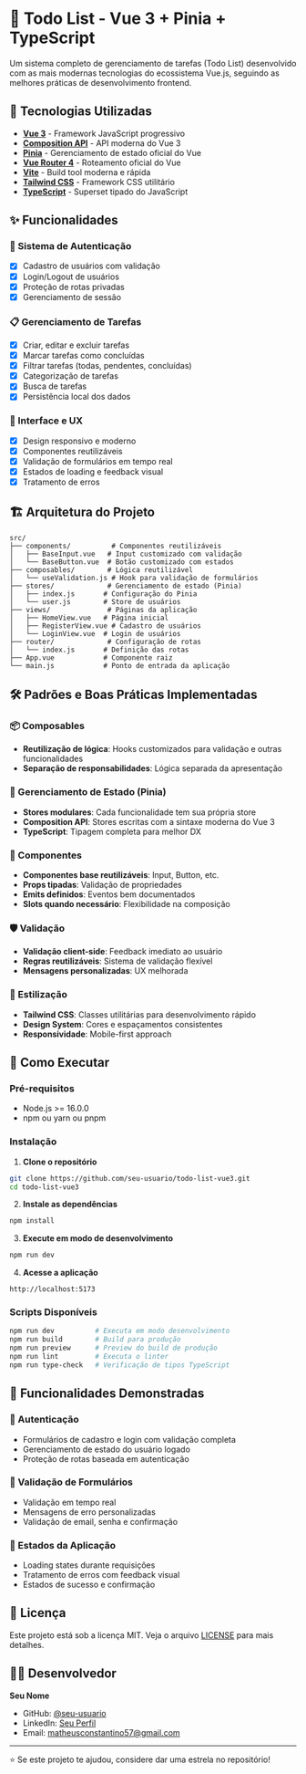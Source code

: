# 📝 Todo List - Vue 3 + Pinia + TypeScript

Um sistema completo de gerenciamento de tarefas (Todo List) desenvolvido com as mais modernas tecnologias do ecossistema Vue.js, seguindo as melhores práticas de desenvolvimento frontend.

## 🚀 Tecnologias Utilizadas

- **[Vue 3](https://vuejs.org/)** - Framework JavaScript progressivo
- **[Composition API](https://vuejs.org/guide/extras/composition-api-faq.html)** - API moderna do Vue 3
- **[Pinia](https://pinia.vuejs.org/)** - Gerenciamento de estado oficial do Vue
- **[Vue Router 4](https://router.vuejs.org/)** - Roteamento oficial do Vue
- **[Vite](https://vitejs.dev/)** - Build tool moderna e rápida
- **[Tailwind CSS](https://tailwindcss.com/)** - Framework CSS utilitário
- **[TypeScript](https://www.typescriptlang.org/)** - Superset tipado do JavaScript

## ✨ Funcionalidades

### 🔐 Sistema de Autenticação
- [x] Cadastro de usuários com validação
- [x] Login/Logout de usuários
- [x] Proteção de rotas privadas
- [x] Gerenciamento de sessão

### 📋 Gerenciamento de Tarefas 
- [x] Criar, editar e excluir tarefas
- [x] Marcar tarefas como concluídas
- [x] Filtrar tarefas (todas, pendentes, concluídas)
- [x] Categorização de tarefas
- [x] Busca de tarefas
- [x] Persistência local dos dados

### 🎨 Interface e UX
- [x] Design responsivo e moderno
- [x] Componentes reutilizáveis
- [x] Validação de formulários em tempo real
- [x] Estados de loading e feedback visual
- [x] Tratamento de erros

## 🏗️ Arquitetura do Projeto

```
src/
├── components/          # Componentes reutilizáveis
│   ├── BaseInput.vue   # Input customizado com validação
│   └── BaseButton.vue  # Botão customizado com estados
├── composables/        # Lógica reutilizável
│   └── useValidation.js # Hook para validação de formulários
├── stores/             # Gerenciamento de estado (Pinia)
│   ├── index.js       # Configuração do Pinia
│   └── user.js        # Store de usuários
├── views/              # Páginas da aplicação
│   ├── HomeView.vue   # Página inicial
│   ├── RegisterView.vue # Cadastro de usuários
│   └── LoginView.vue  # Login de usuários
├── router/             # Configuração de rotas
│   └── index.js       # Definição das rotas
├── App.vue            # Componente raiz
└── main.js            # Ponto de entrada da aplicação
```

## 🛠️ Padrões e Boas Práticas Implementadas

### 📦 Composables
- **Reutilização de lógica**: Hooks customizados para validação e outras funcionalidades
- **Separação de responsabilidades**: Lógica separada da apresentação

### 🏪 Gerenciamento de Estado (Pinia)
- **Stores modulares**: Cada funcionalidade tem sua própria store
- **Composition API**: Stores escritas com a sintaxe moderna do Vue 3
- **TypeScript**: Tipagem completa para melhor DX

### 🧩 Componentes
- **Componentes base reutilizáveis**: Input, Button, etc.
- **Props tipadas**: Validação de propriedades
- **Emits definidos**: Eventos bem documentados
- **Slots quando necessário**: Flexibilidade na composição

### 🛡️ Validação
- **Validação client-side**: Feedback imediato ao usuário
- **Regras reutilizáveis**: Sistema de validação flexível
- **Mensagens personalizadas**: UX melhorada

### 🎨 Estilização
- **Tailwind CSS**: Classes utilitárias para desenvolvimento rápido
- **Design System**: Cores e espaçamentos consistentes
- **Responsividade**: Mobile-first approach

## 🚀 Como Executar

### Pré-requisitos
- Node.js >= 16.0.0
- npm ou yarn ou pnpm

### Instalação

1. **Clone o repositório**
```bash
git clone https://github.com/seu-usuario/todo-list-vue3.git
cd todo-list-vue3
```

2. **Instale as dependências**
```bash
npm install
```

3. **Execute em modo de desenvolvimento**
```bash
npm run dev
```

4. **Acesse a aplicação**
```
http://localhost:5173
```

### Scripts Disponíveis

```bash
npm run dev          # Executa em modo desenvolvimento
npm run build        # Build para produção
npm run preview      # Preview do build de produção
npm run lint         # Executa o linter
npm run type-check   # Verificação de tipos TypeScript
```

## 📱 Funcionalidades Demonstradas

### 🔐 Autenticação
- Formulários de cadastro e login com validação completa
- Gerenciamento de estado do usuário logado
- Proteção de rotas baseada em autenticação

### 🎯 Validação de Formulários
- Validação em tempo real
- Mensagens de erro personalizadas
- Validação de email, senha e confirmação

### 🔄 Estados da Aplicação
- Loading states durante requisições
- Tratamento de erros com feedback visual
- Estados de sucesso e confirmação


## 📄 Licença

Este projeto está sob a licença MIT. Veja o arquivo [LICENSE](LICENSE) para mais detalhes.

## 👨‍💻 Desenvolvedor

**Seu Nome**
- GitHub: [@seu-usuario](https://github.com/MatheusConstantino)
- LinkedIn: [Seu Perfil](https://linkedin.com/in/matheus-constantino-gomes)
- Email: matheusconstantino57@gmail.com

---

⭐ Se este projeto te ajudou, considere dar uma estrela no repositório!
